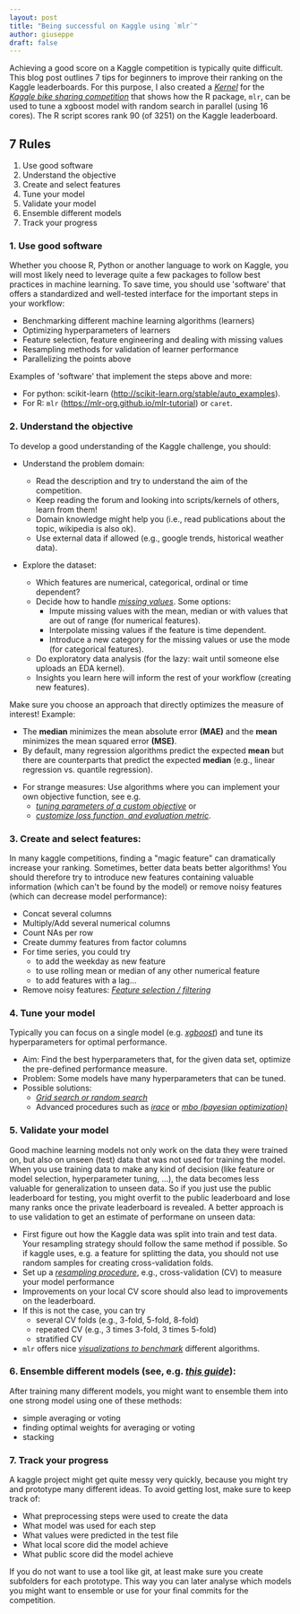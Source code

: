 ```yaml
---
layout: post
title: "Being successful on Kaggle using `mlr`"
author: giuseppe
draft: false
---
```


Achieving a good score on a Kaggle competition is typically quite difficult. 
This blog post outlines 7 tips for beginners to improve their ranking on the Kaggle leaderboards. 
For this purpose, I also created a [*Kernel*](https://www.kaggle.com/casalicchio/bike-sharing-demand/tuning-with-mlr) 
for the [*Kaggle bike sharing competition*](https://www.kaggle.com/c/bike-sharing-demand) 
that shows how the R package, `mlr`, can be used to tune a xgboost model with random search in parallel (using 16 cores). The R script scores rank 90 (of 3251) on the Kaggle leaderboard.

## 7 Rules

  1. Use good software
  1. Understand the objective
  1. Create and select features
  1. Tune your model
  1. Validate your model
  1. Ensemble different models
  1. Track your progress

<!--more-->

### 1. Use good software

Whether you choose R, Python or another language to work on Kaggle, you will 
most likely need to leverage quite a few packages to follow best practices in 
machine learning. To save time, you should use 'software'
that offers a standardized and well-tested interface for the important steps 
in your workflow:

  - Benchmarking different machine learning algorithms (learners)
  - Optimizing hyperparameters of learners
  - Feature selection, feature engineering and dealing with missing values
  - Resampling methods for validation of learner performance
  - Parallelizing the points above
  
Examples of 'software' that implement the steps above and more: 

  - For python: scikit-learn (<http://scikit-learn.org/stable/auto_examples>).
  - For R: `mlr` (<https://mlr-org.github.io/mlr-tutorial>) or `caret`.


### 2. Understand the objective
  
To develop a good understanding of the Kaggle challenge, you should:

  - Understand the problem domain:
    - Read the description and try to understand the aim of the competition. 
    - Keep reading the forum and looking into scripts/kernels of others, learn from them!
    - Domain knowledge might help you (i.e., read publications about the topic, wikipedia is also ok).
    - Use external data if allowed (e.g., google trends, historical weather data).
    
  - Explore the dataset:
    - Which features are numerical, categorical, ordinal or time dependent?
    - Decide how to handle [*missing values*](https://mlr-org.github.io/mlr/articles/tutorial/devel/impute.html). Some options:
        - Impute missing values with the mean, median or with values that are out of range (for numerical features).
        - Interpolate missing values if the feature is time dependent.
        - Introduce a new category for the missing values or use the mode (for categorical features).
    - Do exploratory data analysis (for the lazy: wait until someone else uploads an EDA kernel). 
    - Insights you learn here will inform the rest of your workflow (creating new features).
    
Make sure you choose an approach that directly optimizes the measure of interest!
Example: 

  - The **median** minimizes the mean absolute error **(MAE)** and 
  the **mean** minimizes the mean squared error **(MSE)**. 
  - By default, many regression algorithms predict the expected **mean** but there 
  are counterparts that predict the expected **median** 
  (e.g., linear regression vs. quantile regression).
  <!-- - Some measures use a (log-)transformation of the target  -->
  <!-- (e.g. the **RMSLE**, see [*bike sharing competition*](https://www.kaggle.com/c/bike-sharing-demand/details/evaluation)). \newline -->
  <!-- $\rightarrow$ transform the target in the same way before modeling. -->
  - For strange measures: Use algorithms where you can implement your own objective 
  function, see e.g. 
      - [*tuning parameters of a custom objective*](https://www.kaggle.com/casalicchio/allstate-claims-severity/tuning-the-parameter-of-a-custom-objective-1120) or 
      - [*customize loss function, and evaluation metric*](https://github.com/tqchen/xgboost/tree/master/demo#features-walkthrough).


### 3. Create and select features:

In many kaggle competitions, finding a "magic feature" can dramatically increase your ranking.
Sometimes, better data beats better algorithms!
You should therefore try to introduce new features containing valuable information 
(which can't be found by the model) or remove noisy features (which can decrease model performance):

  - Concat several columns
  - Multiply/Add several numerical columns
  - Count NAs per row
  - Create dummy features from factor columns
  -  For time series, you could try
      - to add the weekday as new feature
      - to use rolling mean or median of any other numerical feature
      - to add features with a lag...
  - Remove noisy features: [*Feature selection / filtering*](https://mlr-org.github.io/mlr/articles/tutorial/devel/feature_selection.html)


### 4. Tune your model

Typically you can focus on a single model (e.g. [*xgboost*](https://xgboost.readthedocs.io/en/latest)) and tune its hyperparameters for optimal performance.

  - Aim: 
  Find the best hyperparameters that, for the given data set, optimize the pre-defined performance measure.
  - Problem: 
  Some models have many hyperparameters that can be tuned.
  - Possible solutions: 
    - [*Grid search or random search*](https://mlr-org.github.io/mlr/articles/tutorial/devel/tune.html)
    - Advanced procedures such as [*irace*](https://mlr-org.github.io/mlr/articles/tutorial/devel/advanced_tune.html) 
    or [*mbo (bayesian optimization)*](https://mlr-org.github.io/mlrMBO/articles/mlrMBO.html)


### 5. Validate your model

Good machine learning models not only work on the data they were trained on, but
also on unseen (test) data that was not used for training the model. When you use training data
to make any kind of decision (like feature or model selection, hyperparameter tuning, ...),
the data becomes less valuable for generalization to unseen data. So if you just use the public 
leaderboard for testing, you might overfit to the public leaderboard and lose many ranks once the private
leaderboard is revealed.
A better approach is to use validation to get an estimate of performane on unseen data: 

  - First figure out how the Kaggle data was split into train and test data. Your resampling strategy should follow the same method if possible. So if kaggle uses, e.g. a feature for splitting the data, you should not use random samples for creating cross-validation folds.
  - Set up a [*resampling procedure*](https://mlr-org.github.io/mlr/devel/html/resample), e.g., cross-validation (CV) to measure your model performance
  - Improvements on your local CV score should also lead to improvements on the leaderboard. 
  - If this is not the case, you can try
      - several CV folds (e.g., 3-fold, 5-fold, 8-fold)
      - repeated CV (e.g., 3 times 3-fold, 3 times 5-fold)
      - stratified CV
  - `mlr` offers nice [*visualizations to benchmark*](https://mlr-org.github.io/mlr/articles/tutorial/devel/benchmark_experiments.html#benchmark-analysis-and-visualization) different algorithms.
  
  
### 6. Ensemble **different** models (see, e.g. [*this guide*](http://mlwave.com/kaggle-ensembling-guide)): 

After training many different models, you might want to ensemble them into one strong model using one of these methods:

  - simple averaging or voting
  - finding optimal weights for averaging or voting
  - stacking
  
  
### 7. Track your progress

A kaggle project might get quite messy very quickly, because you might try and prototype
many different ideas. To avoid getting lost, make sure to keep track of:

  - What preprocessing steps were used to create the data
  - What model was used for each step
  - What values were predicted in the test file
  - What local score did the model achieve 
  - What public score did the model achieve
  
If you do not want to use a tool like git, at least make sure you create subfolders
for each prototype. This way you can later analyse which models you might want to ensemble
or use for your final commits for the competition.
